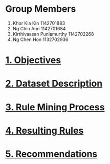 # Group Members
1. Khor Kia Kin 1142701883
2. Ng Chin Ann 1142701684
3. Kirthivaasan Puniamurthy 1142702268
4. Ng Chen Hon 1132702936

# [1. Objectives](https://github.com/HorizonMiner/DataMiningAssig/blob/master/Part2/Report/Question1.md)
# [2. Dataset Description](https://github.com/HorizonMiner/DataMiningAssig/blob/master/Part2/Report/Question2.md)
# [3. Rule Mining Process](https://github.com/HorizonMiner/DataMiningAssig/blob/master/Part2/Report/Question3.md)
# [4. Resulting Rules](https://github.com/HorizonMiner/DataMiningAssig/blob/master/Part2/Report/Question4.md)
# [5. Recommendations](https://github.com/HorizonMiner/DataMiningAssig/blob/master/Part2/Report/Question5.md)
